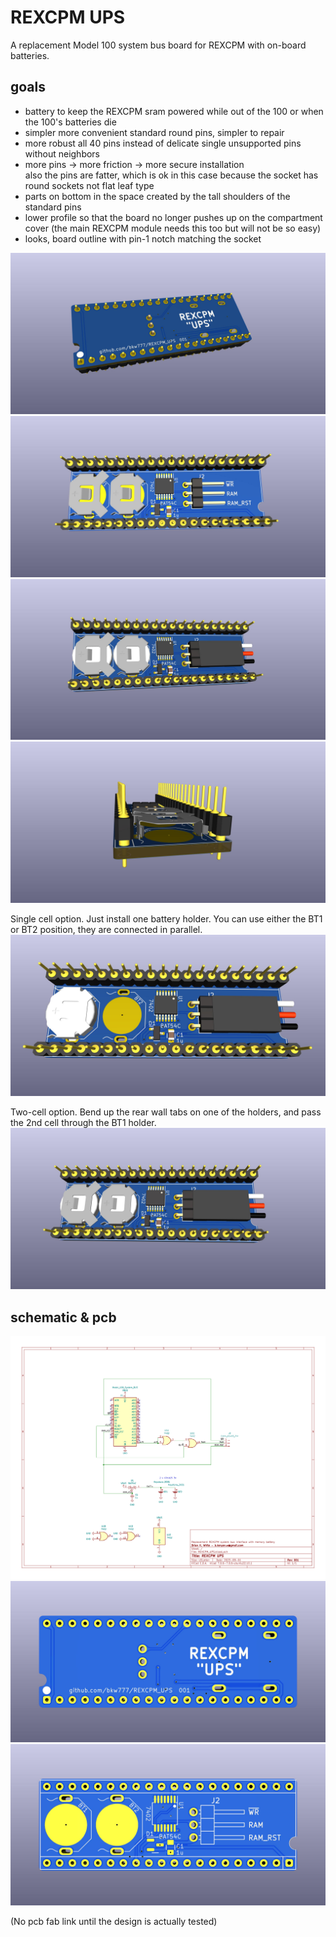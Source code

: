 # REXCPM UPS
A replacement Model 100 system bus board for REXCPM with on-board batteries.

## goals  
* battery to keep the REXCPM sram powered while out of the 100 or when the 100's batteries die  
* simpler more convenient standard round pins, simpler to repair  
* more robust all 40 pins instead of delicate single unsupported pins without neighbors  
* more pins -> more friction -> more secure installation  
  also the pins are fatter, which is ok in this case because the socket has round sockets not flat leaf type  
* parts on bottom in the space created by the tall shoulders of the standard pins  
* lower profile so that the board no longer pushes up on the compartment cover (the main REXCPM module needs this too but will not be so easy)  
* looks, board outline with pin-1 notch matching the socket  

<!-- better while on github, broken everywhere else -->
<!-- ![](../../raw/main/PCB/out/REXCPM_UPS_f.jpg -->

![](PCB/out/REXCPM_UPS_f.jpg)
![](PCB/out/REXCPM_UPS_b.jpg)
![](PCB/out/REXCPM_UPS_b_filled.jpg)
![](PCB/out/REXCPM_UPS_end_b.jpg)

Single cell option. Just install one battery holder. You can use either the BT1 or BT2 position, they are connected in parallel.  
![](PCB/out/REXCPM_UPS_1_batt.jpg)

Two-cell option. Bend up the rear wall tabs on one of the holders, and pass the 2nd cell through the BT1 holder.
![](PCB/out/REXCPM_UPS_2_batt.jpg)

## schematic & pcb

![](PCB/out/REXCPM_UPS.svg)
![](PCB/out/REXCPM_UPS_top.jpg)
![](PCB/out/REXCPM_UPS_bottom.jpg)

(No pcb fab link until the design is actually tested)
<!--
PCB [PCBWAY](https://www.pcbway.com/project/shareproject/)  
BOM [DigiKey](https://www.digikey.com/short/)
-->
